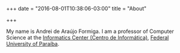 +++
date = "2016-08-01T10:38:06-03:00"
title = "About"

+++

My name is Andrei de Araújo Formiga. I am a professor of Computer Science at the
[Informatics Center (Centro de Informática)](http://ci.ufpb.br/),
[Federal University of Paraíba](http://www.ufpb.br).
